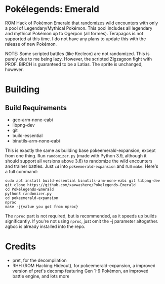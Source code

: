# Pokélegends: Emerald
ROM Hack of Pokémon Emerald that randomizes wild encounters with only a pool of Legendary/Mythical Pokémon.
This pool includes all legendary and mythical Pokémon up to Ogerpon (all formes). Terapagos is not supported at this time.
I do not have any plans to update this with the release of new Pokémon.

NOTE: Some scripted battles (like Kecleon) are not randomized. This is purely due to me being lazy. However, the scripted Zigzagoon fight with PROF. BIRCH is guaranteed to be a Latias. The sprite is unchanged, however.

# Building

## Build Requirements
- gcc-arm-none-eabi
- libpng-dev
- git
- build-essential
- binutils-arm-none-eabi

This is exactly the same as building base pokeemerald-expansion, except from one thing. Run `randomizer.py` (made with Python 3.9, although it should support all versions above 3.6) to randomize the wild encounters and trainer battles.
Just `cd` into `pokeemerald-expansion` and run `make`.
Here's a full command:
```
sudo apt install build-essential binutils-arm-none-eabi git libpng-dev
git clone https://github.com/xavwashere/Pokelegends-Emerald
cd Pokelegends-Emerald
python3 randomizer.py
cd pokeemerald-expansion
nproc
make -j{value you got from nproc}
```
The `nproc` part is not required, but is recommended, as it speeds up builds significantly. If you're not using `nproc`, just omit the -j parameter altogether.
agbcc is already installed into the repo.

# Credits
- pret, for the decompilation
- RHH (ROM Hacking Hideout), for pokeemerald-expansion, a improved version of pret's decomp featuring Gen 1-9 Pokémon, an improved battle engine, and lots more
